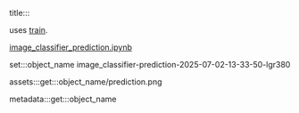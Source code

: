 title:::

uses [train](../train).

[image_classifier_prediction.ipynb](../../../../../notebooks/image_classifier_prediction-v4.ipynb)

set:::object_name image_classifier-prediction-2025-07-02-13-33-50-lgr380

assets:::get:::object_name/prediction.png

metadata:::get:::object_name